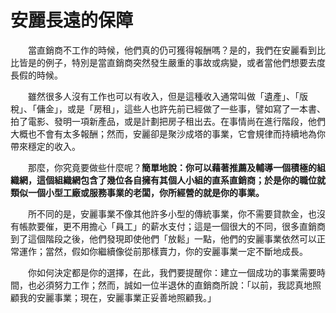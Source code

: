 # 安麗長遠的保障

&emsp;&emsp;當直銷商不工作的時候，他們真的仍可獲得報酬嗎？是的，我們在安麗看到比比皆是的例子，特別是當直銷商突然發生嚴重的事故或病變，或者當他們想要去度長假的時候。

&emsp;&emsp;雖然很多人沒有工作也可以有收入，但是這種收入通常叫做「遺產」、「版稅」、「傭金」，或是「房租」，這些人也許先前已經做了一些事，譬如寫了一本書、拍了電影、發明一項新產品，或是計劃把房子租出去。在事情尚在進行階段，他們大概也不會有太多報酬；然而，安麗卻是聚沙成塔的事業，它會規律而持續地為你帶來穩定的收入。

&emsp;&emsp;那麼，你究竟要做些什麼呢？**簡單地說：你可以藉著推薦及輔導一個積極的組織網，這個組織網包含了幾位各自擁有其個人小組的直系直銷商；於是你的職位就類似一個小型工廠或服務事業的老闆，你所經營的就是你的事業。**

&emsp;&emsp;所不同的是，安麗事業不像其他許多小型的傳統事業，你不需要貸款金，也沒有帳款要催，更不用擔心「員工」的薪水支付；這是一個很大的不同，很多直銷商到了這個階段之後，他們發現即使他們「放鬆」一點，他們的安麗事業依然可以正常運作；當然，假如你繼續像從前那樣賣力，你的安麗事業一定不斷地成長。

&emsp;&emsp;你如何決定都是你的選擇，在此，我們要提醒你：建立一個成功的事業需要時間，也必須努力工作；然而，誠如一位半退休的直銷商所說：「以前，我認真地照顧我的安麗事業；現在，安麗事業正妥善地照顧我。」
